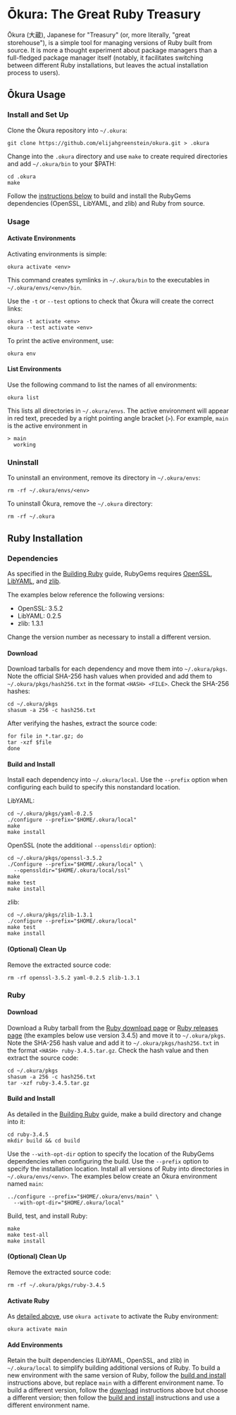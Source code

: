 # Ōkura: The Great Ruby Treasury

Ōkura (大蔵), Japanese for "Treasury" (or, more literally, "great storehouse"), is a simple tool for managing versions of Ruby built from source. It is more a thought experiment about package managers than a full-fledged package manager itself (notably, it facilitates switching between different Ruby installations, but leaves the actual installation process to users).

## Ōkura Usage

### Install and Set Up

Clone the Ōkura repository into `~/.okura`:

```
git clone https://github.com/elijahgreenstein/okura.git > .okura
```

Change into the `.okura` directory and use `make` to create required directories and add `~/.okura/bin` to your $PATH:

```
cd .okura
make
```

Follow the [instructions below](#ruby-installation) to build and install the RubyGems dependencies (OpenSSL, LibYAML, and zlib) and Ruby from source.

### Usage

#### Activate Environments

Activating environments is simple:

```
okura activate <env>
```

This command creates symlinks in `~/.okura/bin` to the executables in `~/.okura/envs/<env>/bin`.

Use the `-t` or `--test` options to check that Ōkura will create the correct links:

```
okura -t activate <env>
okura --test activate <env>
```

To print the active environment, use:

```
okura env
```

#### List Environments

Use the following command to list the names of all environments:

```
okura list
```

This lists all directories in `~/.okura/envs`.
The active environment will appear in red text, preceded by a right pointing angle bracket (`>`).
For example, `main` is the active environment in

```
> main
  working
```

### Uninstall

To uninstall an environment, remove its directory in `~/.okura/envs`:

```
rm -rf ~/.okura/envs/<env>
```

To uninstall Ōkura, remove the `~/.okura` directory:

```
rm -rf ~/.okura
```

## Ruby Installation

### Dependencies

As specified in the [Building Ruby][ruby-building] guide, RubyGems requires [OpenSSL][openssl-download], [LibYAML][libyaml-source], and [zlib][zlib].

The examples below reference the following versions:

- OpenSSL: 3.5.2
- LibYAML: 0.2.5
- zlib: 1.3.1

Change the version number as necessary to install a different version.

#### Download

Download tarballs for each dependency and move them into `~/.okura/pkgs`. Note the official SHA-256 hash values when provided and add them to `~/.okura/pkgs/hash256.txt` in the format `<HASH> <FILE>`. Check the SHA-256 hashes:

```
cd ~/.okura/pkgs
shasum -a 256 -c hash256.txt
```

After verifying the hashes, extract the source code:

```
for file in *.tar.gz; do
tar -xzf $file
done
```

#### Build and Install

Install each dependency into `~/.okura/local`. Use the `--prefix` option when configuring each build to specify this nonstandard location.

LibYAML:

```
cd ~/.okura/pkgs/yaml-0.2.5
./configure --prefix="$HOME/.okura/local"
make
make install
```

OpenSSL (note the additional `--openssldir` option):

```
cd ~/.okura/pkgs/openssl-3.5.2
./Configure --prefix="$HOME/.okura/local" \
  --openssldir="$HOME/.okura/local/ssl"
make
make test
make install
```

zlib:

```
cd ~/.okura/pkgs/zlib-1.3.1
./configure --prefix="$HOME/.okura/local"
make test
make install
```

#### (Optional) Clean Up

Remove the extracted source code:

```
rm -rf openssl-3.5.2 yaml-0.2.5 zlib-1.3.1
```

### Ruby

#### Download

Download a Ruby tarball from the [Ruby download page][ruby-download] or [Ruby releases page][ruby-releases] (the examples below use version 3.4.5) and move it to `~/.okura/pkgs`. Note the SHA-256 hash value and add it to `~/.okura/pkgs/hash256.txt` in the format `<HASH> ruby-3.4.5.tar.gz`. Check the hash value and then extract the source code:

```
cd ~/.okura/pkgs
shasum -a 256 -c hash256.txt
tar -xzf ruby-3.4.5.tar.gz
```

#### Build and Install

As detailed in the [Building Ruby][ruby-building] guide, make a build directory and change into it:

```
cd ruby-3.4.5
mkdir build && cd build
```

Use the `--with-opt-dir` option to specify the location of the RubyGems dependencies when configuring the build. Use the `--prefix` option to specify the installation location. Install all versions of Ruby into directories in `~/.okura/envs/<env>`. The examples below create an Ōkura environment named `main`:

```
../configure --prefix="$HOME/.okura/envs/main" \
  --with-opt-dir="$HOME/.okura/local"
```

Build, test, and install Ruby:

```
make
make test-all
make install
```

#### (Optional) Clean Up

Remove the extracted source code:

```
rm -rf ~/.okura/pkgs/ruby-3.4.5
```

#### Activate Ruby

As [detailed above](#activate-environments), use `okura activate` to activate the Ruby environment:

```
okura activate main
```

#### Add Environments

Retain the built dependencies (LibYAML, OpenSSL, and zlib) in `~/.okura/local` to simplify building additional versions of Ruby. To build a new environment with the same version of Ruby, follow the [build and install](#build-and-install-1) instructions above, but replace `main` with a different environment name. To build a different version, follow the [download](#download-1) instructions above but choose a different version; then follow the [build and install](#build-and-install-1) instructions and use a different environment name.

[libyaml-source]: https://pyyaml.org/wiki/LibYAML "LibYAML"
[openssl-download]: https://github.com/openssl/openssl/releases "OpenSSL Releases"
[ruby-building]: https://docs.ruby-lang.org/en/master/contributing/building_ruby_md.html "Building Ruby"
[ruby-download]: https://www.ruby-lang.org/en/downloads/ "Download Ruby"
[ruby-releases]: https://www.ruby-lang.org/en/downloads/releases/ "Ruby Releases"
[zlib]: https://www.zlib.net/ "zlib"
